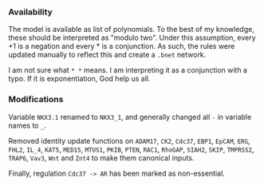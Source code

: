 ### Availability

The model is available as list of polynomials. To the best of my knowledge, these 
should be interpreted as "modulo two". Under this assumption, every +1 is a negation
and every * is a conjunction. As such, the rules were updated manually to reflect this
and create a `.bnet` network. 

I am not sure what `* *` means. I am interpreting it as a conjunction with a typo.
If it is exponentiation, God help us all.

### Modifications

Variable `NKX3.1` renamed to `NKX3_1`, and generally changed all `-` in variable names to `_`.

Removed identity update functions on `ADAM17`, `CK2`, `Cdc37`, `EBP1`, `EpCAM`, `ERG`, `FHL2`, `IL_4`, `KAT5`, `MED15`, `MTUS1`, `PKIB`, `PTEN`, `RAC1`, `RhoGAP`, `SIAH2`, `SKIP`, `TMPRSS2`, `TRAP6`, `Vav3`, `Wnt` and `Znt4` to make them canonical inputs.

Finally, regulation `Cdc37 -> AR` has been marked as non-essential.